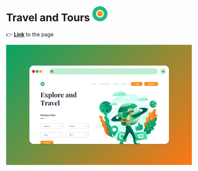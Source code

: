 # Travel and Tours   ![logo](./img/header/header__logo.png)
:point_right: [**Link**](https://pink-eye.github.io/Travel-and-Tours/index.html) to the page

![logo](TandT_mockup.png)
